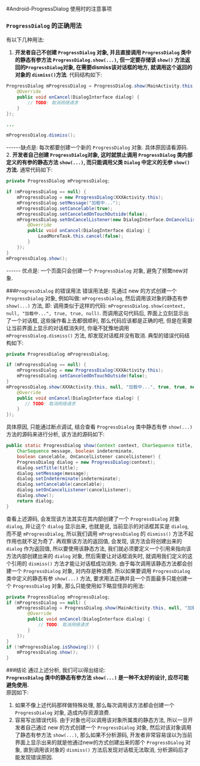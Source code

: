 #Android-ProgressDialog 使用时的注意事项

### `ProgressDialog` 的正确用法
有以下几种用法:   
1. <b>开发者自己不创建 `ProgressDialog` 对象, 并且直接调用 `ProgressDialog` 类中的静态有参方法 `ProgressDialog.show(...)`, 但一定要存储该 `show()` 方法返回的`ProgressDialog`对象, 在需要dismiss该对话框的地方, 就调用这个返回的对象的 `dismiss()`方法</b>. 
代码结构如下:
```java
ProgressDialog mProgressDialog = ProgressDialog.show(MainActivity.this, null, "加载中...", true, true, new DialogInterface.OnCancelListener() {
	@Override
	public void onCancel(DialogInterface dialog) {
	    // TODO: 取消网络请求
	}
});

...

mProgressDialog.dismiss();
```
------缺点是: 每次都要创建一个新的 `ProgressDialog` 对象. 具体原因请看源码.   
2. **开发者自己创建 `ProgressDialog`对象, 这时就禁止调用 `ProgressDialog` 类内部定义的有参的静态方法 `show(...)`, 而只能调用父类 `Dialog` 中定义的无参 `show()` 方法.**
通常代码如下:
```java
private ProgressDialog mProgressDialog;

if (mProgressDialog == null) {
    mProgressDialog = new ProgressDialog(XXXActivity.this);
    mProgressDialog.setMessage("加载中...");
    mProgressDialog.setCancelable(true);
    mProgressDialog.setCanceledOnTouchOutside(false);
    mProgressDialog.setOnCancelListener(new DialogInterface.OnCancelListener() {
        @Override
        public void onCancel(DialogInterface dialog) {
            LoadMoreTask.this.cancel(false);
        }
    });
}
mProgressDialog.show();
```

------ 优点是: 一个页面只会创建一个 `ProgressDialog` 对象, 避免了频繁new对象.

###`ProgressDialog` 的错误用法
错误用法是: 先通过 new 的方式创建一个 `ProgressDialog` 对象, 例如叫做: `mProgressDialog`, 然后调用该对象的静态有参 `show(...)` 方法, 即: 调用类似于这样的代码: `mProgressDialog.show(context, null, "加载中...", true, true, null)`. 而调用这句代码后, 界面上立刻显示出了一个对话框, 这些操作看上去都很顺利, 那么代码应该都是正确的吧, 但是在需要让当前界面上显示的对话框消失时, 你毫不犹豫地调用 `mProgressDialog.dismiss()` 方法, 却发现对话框并没有取消. 典型的错误代码结构如下:

```java
private ProgressDialog mProgressDialog;

if (mProgressDialog == null) {
    mProgressDialog = new ProgressDialog(XXXActivity.this);
    mProgressDialog.setCanceledOnTouchOutside(false);
}
mProgressDialog.show(XXXActivity.this, null, "加载中...", true, true, new DialogInterface.OnCancelListener() {
    @Override
    public void onCancel(DialogInterface dialog) {
       // TODO: 取消网络请求
    }
});
```
具体原因, 只能通过断点调试, 结合查看 `ProgressDialog` 类中静态有参 `show(...)` 方法的源码来进行分析, 该方法的源码如下:
```java
public static ProgressDialog show(Context context, CharSequence title,
    CharSequence message, boolean indeterminate,
    boolean cancelable, OnCancelListener cancelListener) {
	ProgressDialog dialog = new ProgressDialog(context);
	dialog.setTitle(title);
	dialog.setMessage(message);
	dialog.setIndeterminate(indeterminate);
	dialog.setCancelable(cancelable);
	dialog.setOnCancelListener(cancelListener);
	dialog.show();
	return dialog;
}
```
查看上述源码, 会发现该方法其实在其内部创建了一个 `ProgressDialog` 对象 `dialog`, 并让这个 `dialog` 显示出来, 也就是说, 当前显示的对话框其实是 `dialog`, 而不是 `mProgressDialog`, 所以我们调用 `mProgressDialog` 的 `dismiss()` 方法不起作用也就不足为奇了. 再观察该方法的返回值, 会发现, 该方法会将创建出来的 `dialog` 作为返回值, 所以要使用该静态方法, 我们就必须要定义一个引用来指向该方法内部创建出来的 `dialog` 对象, 然后需要让对话框消失时, 就调用我们定义的这个引用的 `dismiss()` 方法才能让对话框成功消失. 由于每次调用该静态方法都会创建一个 `ProgressDialog` 对象, 对内存是种浪费. 所以如果要调用 `ProgressDialog` 类中定义的静态有参 `show(...)` 方法, 要求用法正确并且一个页面最多只能创建一个 `ProgressDialog` 对象, 那么只能使用如下略显怪异的用法:
```java
private ProgressDialog mProgressDialog;
if (mProgressDialog == null) {
	mProgressDialog = ProgressDialog.show(MainActivity.this, null, "加载中...", true, true, new DialogInterface.OnCancelListener() {
	    @Override
	    public void onCancel(DialogInterface dialog) {
	        // TODO: 取消网络请求
	    }
	});
}
if (!mProgressDialog.isShowing()) {
	mProgressDialog.show();
}
```

###结论
通过上述分析, 我们可以得出结论:   
**`ProgressDialog` 类中的静态有参方法 `show(...)` 是一种不太好的设计, 应尽可能避免使用.**   
原因如下:   

1. 如果不像上述代码那样做特殊处理, 那么每次调用该方法都会创建一个 `ProgressDialog` 对象, 造成内存资源浪费.
2. 容易写出错误代码. 由于对象也可以调用该对象所属类的静态方法, 所以一旦开发者自己通过 new 的方式创建一个 `ProgressDialog` 对象, 然后对该对象调用了静态有参方法 `show(...)`, 那么如果不分析源码, 开发者非常容易误以为当前界面上显示出来的就是他通过new的方式创建出来的那个 `ProgressDialog` 对象, 直到调用该对象的 `dismiss()` 方法后发现对话框无法取消, 分析源码后才能发现错误原因.
